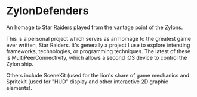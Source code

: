 # ZylonDefenders
An homage to Star Raiders played from the vantage point of the Zylons.

This is a personal project which serves as an homage to the greatest game ever written, Star Raiders. 
It's generally a project I use to explore intersting frameworks, technologies, or programming techniques. The latest
of these is MultiPeerConnectivity, which allows a second iOS device to control the Zylon ship. 

Others include SceneKit (used for the lion's share of game mechanics and Spritekit (used for "HUD" display and other interactive 2D graphic elements).



